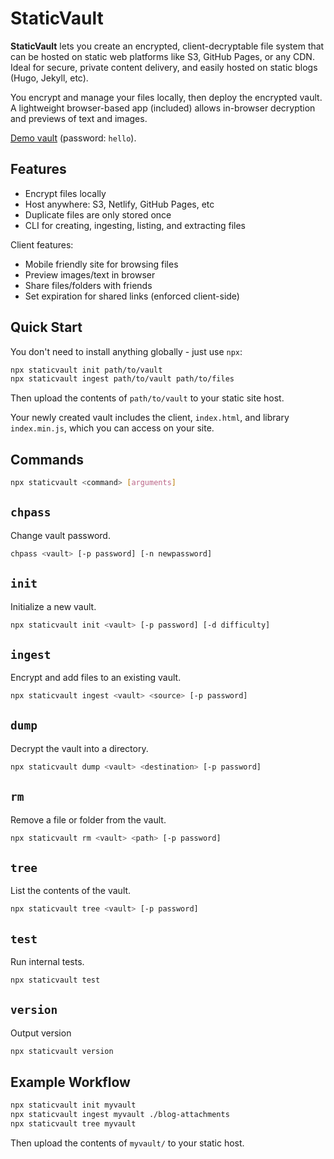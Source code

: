StaticVault
===========

**StaticVault** lets you create an encrypted, client-decryptable file system that can be hosted on
static web platforms like S3, GitHub Pages, or any CDN. Ideal for secure, private content
delivery, and easily hosted on static blogs (Hugo, Jekyll, etc).

You encrypt and manage your files locally, then deploy the encrypted vault. A lightweight
browser-based app (included) allows in-browser decryption and previews of text and images.

[Demo vault](https://sean.fun/staticvault-demo/) (password: `hello`).

Features
--------

- Encrypt files locally
- Host anywhere: S3, Netlify, GitHub Pages, etc
- Duplicate files are only stored once
- CLI for creating, ingesting, listing, and extracting files

Client features:

- Mobile friendly site for browsing files
- Preview images/text in browser
- Share files/folders with friends
- Set expiration for shared links (enforced client-side)

Quick Start
-----------

You don't need to install anything globally - just use `npx`:

```bash
npx staticvault init path/to/vault
npx staticvault ingest path/to/vault path/to/files
```

Then upload the contents of `path/to/vault` to your static site host.

Your newly created vault includes the client, `index.html`, and library `index.min.js`, which you
can access on your site.

Commands
--------

```bash
npx staticvault <command> [arguments]
```

## `chpass`

Change vault password.

```bash
chpass <vault> [-p password] [-n newpassword]
```

## `init`

Initialize a new vault.

```bash
npx staticvault init <vault> [-p password] [-d difficulty]
```

## `ingest`

Encrypt and add files to an existing vault.

```bash
npx staticvault ingest <vault> <source> [-p password]
```

## `dump`

Decrypt the vault into a directory.

```bash
npx staticvault dump <vault> <destination> [-p password]
```

## `rm`

Remove a file or folder from the vault.

```bash
npx staticvault rm <vault> <path> [-p password]
```

## `tree`

List the contents of the vault.

```bash
npx staticvault tree <vault> [-p password]
```

## `test`

Run internal tests.

```bash
npx staticvault test
```

## `version`

Output version

```bash
npx staticvault version
```

Example Workflow
----------------

```bash
npx staticvault init myvault
npx staticvault ingest myvault ./blog-attachments
npx staticvault tree myvault
```

Then upload the contents of `myvault/` to your static host.
